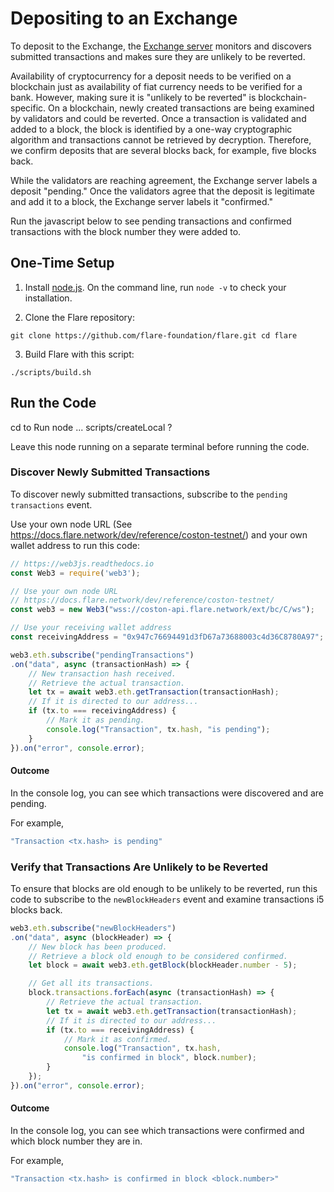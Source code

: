 # Depositing to an Exchange

To deposit to the Exchange, the [Exchange server](https://docs.flare.network/exchange/architecture/#architecture-of-an-exchange) monitors and discovers submitted transactions and makes sure they are unlikely to be reverted.

Availability of cryptocurrency for a deposit needs to be verified on a blockchain just as availability of fiat currency needs to be verified for a bank.
However, making sure it is "unlikely to be reverted" is blockchain-specific.
On a blockchain, newly created transactions are being examined by validators and could be reverted.
Once a transaction is validated and added to a block, the block is identified by a one-way cryptographic algorithm and transactions cannot be retrieved by decryption.
Therefore, we confirm deposits that are several blocks back, for example, five blocks back.

While the validators are reaching agreement, the Exchange server labels a deposit "pending."
Once the validators agree that the deposit is legitimate and add it to a block, the Exchange server labels it "confirmed."

Run the javascript below to see pending transactions and confirmed transactions with the block number they were added to.

<!-- Here are some definitions of terms that will help you understand the process and the code below.

| Term | Description |
| ----------- | ----------- |
| address | The address of a wallet where assets can be stored.
Represented by a hash. |
| block | A unit of the blockchain.
For performance reasons, blockchains do not process transactions one by one.
Instead, transactions are grouped together in blocks which are then validated by the consensus algorithm. |
| blockchain | A digital ledger storing data and transactions on a distributed network of computers to make it more robust. |
| block header | Data about the block, including a timestamp of when the block was a created, a hash representing the address of the previous block, a Merkle root hash (a cryptographic hash of all of the transactions included in the block) |
| block number | Blocks are numbered sequentially in chronological order of creation |
| consensus | Instead of having an intermediary representing a centralized bank, a decentralized blockchain is validated by members with that responsibility. |
| Coston | The name given to the Flare public test network launched in January 2021, in remembrance of a great inventor, Martha J. Coston (1826-1904). |
| hash | An output of a string of a fixed size derived from the transformation of data of any length. `tx.hash` is the hash of the transaction.
It is generated by a one-way cryptographic algorithm, for which the original data cannot be retrieved by decryption.
Hashing stores passwords and prevents fraudulent transactions and double spending in blockchain.|
| node | A programmed participant in the network that can interact with other nodes.
Each node might have different responsibilities such as client or validator. |
| testnet |The computer network that supports a blockchain in its development stage. It is intended for testing purposes and should not store valuable assets, as its contents might be deleted (purposely or by accident) at any time.
Flare's testnet is called Coston. |
| transaction | An entry on the distributed ledger, once validated cannot be reverted.
It can be a movement of funds between two accounts, or the execution of a contract, for example. `tx`|
| transactionHash | A name derived by cryptographic hashing.
A change in the data of a block, i.e., a transaction, creates a new block with a new hash. |
| validator |A validator node is a machine connected to a blockchain network that verifies transactions and emits a vote.
When there is a quorum among all validators regarding a given block of transactions, they are accepted into the blockchain. |
-->

## One-Time Setup

1. Install [node.js](https://nodejs.org/en/download/). On the command line, run `node -v`  to check your installation.

<!-- My own instance with the test server? -->

2. Clone the Flare repository: <!-- see https://github.com/flare-foundation/flare -->

`git clone https://github.com/flare-foundation/flare.git
cd flare`

3. Build Flare with this script:

`./scripts/build.sh`

## Run the Code

cd to <!-- the cloned flare repository -->
Run node ... scripts/createLocal ?

Leave this node running on a separate terminal before running the code.

### Discover Newly Submitted Transactions

To discover newly submitted transactions, subscribe to the `pending transactions` event.

Use your own node URL (See https://docs.flare.network/dev/reference/coston-testnet/) and your own wallet address to run this code:

```javascript
// https://web3js.readthedocs.io
const Web3 = require('web3');

// Use your own node URL
// https://docs.flare.network/dev/reference/coston-testnet/
const web3 = new Web3("wss://coston-api.flare.network/ext/bc/C/ws");

// Use your receiving wallet address
const receivingAddress = "0x947c76694491d3fD67a73688003c4d36C8780A97";

web3.eth.subscribe("pendingTransactions")
.on("data", async (transactionHash) => {
    // New transaction hash received.
    // Retrieve the actual transaction.
    let tx = await web3.eth.getTransaction(transactionHash);
    // If it is directed to our address...
    if (tx.to === receivingAddress) {
        // Mark it as pending.
        console.log("Transaction", tx.hash, "is pending");
    }
}).on("error", console.error);
```

#### Outcome

In the console log, you can see which transactions were discovered and are pending.

For example,

<!-- I want to run this and get an example with the hash and block number. -->

```javascript
"Transaction <tx.hash> is pending"
```

### Verify that Transactions Are Unlikely to be Reverted

To ensure that blocks are old enough to be unlikely to be reverted, run this code to subscribe to the `newBlockHeaders` event and examine transactions i5 blocks back.

```javascript
web3.eth.subscribe("newBlockHeaders")
.on("data", async (blockHeader) => {
    // New block has been produced.
    // Retrieve a block old enough to be considered confirmed.
    let block = await web3.eth.getBlock(blockHeader.number - 5);

    // Get all its transactions.
    block.transactions.forEach(async (transactionHash) => {
        // Retrieve the actual transaction.
        let tx = await web3.eth.getTransaction(transactionHash);
        // If it is directed to our address...
        if (tx.to === receivingAddress) {
            // Mark it as confirmed.
            console.log("Transaction", tx.hash,
                "is confirmed in block", block.number);
        }
    });
}).on("error", console.error);
```

#### Outcome

In the console log, you can see which transactions were confirmed and which block number they are in.

For example,

<!-- I want to run this and get an example with the hash and block number. -->

```javascript
"Transaction <tx.hash> is confirmed in block <block.number>"
```

<!-- Is "Success" status relevant here or is "Success" for a stage after "confirmed"? See [Transaction Status](https://github.com/flare-foundation/multi-chain-client/blob/main/docs/definitions/transaction-status.md) for error handling messages. -->
